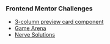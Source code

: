 ### Frontend Mentor Challenges

* [3-column preview card component](https://github.com/Sushil333/frontend-mentor/tree/master/3-column-preview-card-component-main)
* [Game Arena](https://github.com/Sushil333/frontend-mentor/tree/master/game-arena)
* [Nerve Solutions](https://github.com/Sushil333/frontend-mentor/tree/master/nerve-solutions)
